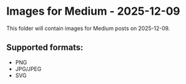# Images for Medium - 2025-12-09

This folder will contain images for Medium posts on 2025-12-09.

## Supported formats:
- PNG
- JPG/JPEG
- SVG
